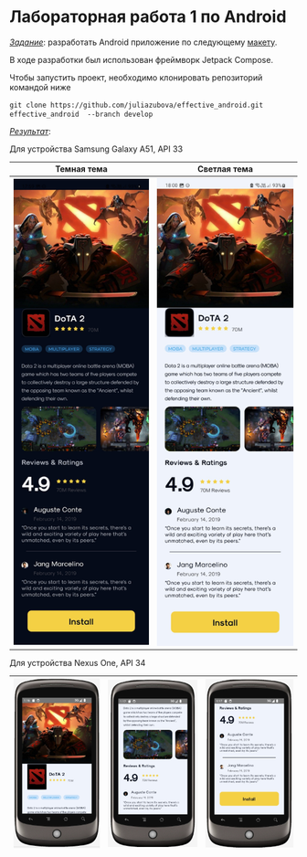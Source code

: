 # Лабораторная работа 1 по Android

<u>*Задание*</u>: разработать Android приложение по следующему [макету](https://www.figma.com/file/8AeQGXA4dwLaboZzj4EQ7D/Android?type=design&node-id=0:1&mode=dev). 

В ходе разработки был использован фреймворк Jetpack Compose.

Чтобы запустить проект, необходимо клонировать репозиторий командой ниже

```git
git clone https://github.com/juliazubova/effective_android.git effective_android  --branch develop
```

<u>*Результат*</u>: 

Для устройства Samsung Galaxy A51, API 33

|Темная тема|Светлая тема|
|:-:|:-:|
|<img src="application_screens/samsung_dark_theme.jpg">|<img src="application_screens/samsung_light_theme.jpg">|

Для устройства Nexus One, API 34


|<img src="application_screens/screen_1.jpg">|<img src="application_screens/screen_2.jpg">|<img src="application_screens/screen_3.jpg">|
|:-:|:-:|:-:|